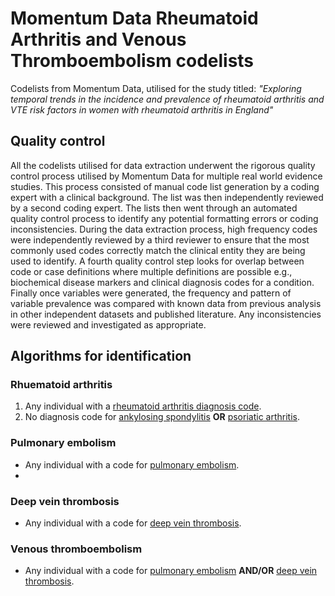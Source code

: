 # Momentum Data Rheumatoid Arthritis and Venous Thromboembolism codelists
Codelists from Momentum Data, utilised for the study titled: *"Exploring temporal trends in the incidence and prevalence of rheumatoid arthritis and VTE risk factors in women with rheumatoid arthritis in England"*

## Quality control 
All the codelists utilised for data extraction underwent the rigorous quality control process utilised by Momentum Data for multiple real world evidence studies. This process consisted of manual code list generation by a coding expert with a clinical background. The list was then independently reviewed by a second coding expert. The lists then went through an automated quality control process to identify any potential formatting errors or coding inconsistencies. During the data extraction process, high frequency codes were independently reviewed by a third reviewer to ensure that the most commonly used codes correctly match the clinical entity they are being used to identify. A fourth quality control step looks for overlap between code or case definitions where multiple definitions are possible e.g., biochemical disease markers and clinical diagnosis codes for a condition. Finally once variables were generated, the frequency and pattern of variable prevalence was compared with known data from previous analysis in other independent datasets and published literature. Any inconsistencies were reviewed and investigated as appropriate.

## Algorithms for identification

### Rhuematoid arthritis
1. Any individual with a [rheumatoid arthritis diagnosis code](https://github.com/MomentumData/Rheumatoid-Arthritis-and-VTE-Codelists/tree/e8e40909d595c81c0a33041f3f19f5a5bfd5cc9f/Rheumatoid%20Arthritis).
2. No diagnosis code for [ankylosing spondylitis](https://github.com/MomentumData/Rheumatoid-Arthritis-and-VTE-Codelists/tree/e8e40909d595c81c0a33041f3f19f5a5bfd5cc9f/Ankylosing%20Spondylitis) **OR** [psoriatic arthritis](https://github.com/MomentumData/Rheumatoid-Arthritis-and-VTE-Codelists/tree/e8e40909d595c81c0a33041f3f19f5a5bfd5cc9f/Psoriatic%20Arthritis).

### Pulmonary embolism
- Any individual with a code for [pulmonary embolism](https://github.com/MomentumData/Rheumatoid-Arthritis-and-VTE-Codelists/tree/e8e40909d595c81c0a33041f3f19f5a5bfd5cc9f/Pulmonary%20Embolism).
- 
### Deep vein thrombosis
- Any individual with a code for [deep vein thrombosis](https://github.com/MomentumData/Rheumatoid-Arthritis-and-VTE-Codelists/tree/e8e40909d595c81c0a33041f3f19f5a5bfd5cc9f/Deep%20Vein%20Thrombosis).

### Venous thromboembolism
- Any individual with a code for [pulmonary embolism](https://github.com/MomentumData/Rheumatoid-Arthritis-and-VTE-Codelists/tree/e8e40909d595c81c0a33041f3f19f5a5bfd5cc9f/Pulmonary%20Embolism) **AND/OR** [deep vein thrombosis](https://github.com/MomentumData/Rheumatoid-Arthritis-and-VTE-Codelists/tree/e8e40909d595c81c0a33041f3f19f5a5bfd5cc9f/Deep%20Vein%20Thrombosis).
